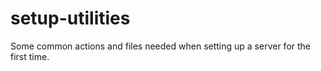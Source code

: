# setup-utilities
Some common actions and files needed when setting up a server for the first time.
